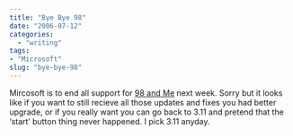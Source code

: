 ```yaml
---
title: "Bye Bye 98"
date: "2006-07-12"
categories: 
  - "writing"
tags:
- "Microsoft"
slug: "bye-bye-98"
---
```


Mircosoft is to end all support for [98 and Me][1] next week. Sorry but it looks like if you want to still recieve all those updates and fixes you had better upgrade, or if you really want you can go back to 3.11 and pretend that the ‘start’ button thing never happened. I pick 3.11 anyday.

[1]:	https://www.theregister.co.uk/2006/07/11/ms_ends_windows98_support/